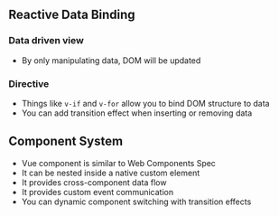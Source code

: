 ## Reactive Data Binding

### Data driven view
+ By only manipulating data, DOM will be updated

### Directive
+ Things like ``v-if`` and ``v-for`` allow you to bind DOM structure to data
+ You can add transition effect when inserting or removing data

## Component System
+ Vue component is similar to Web Components Spec
+ It can be nested inside a native custom element
+ It provides cross-component data flow
+ It provides custom event communication
+ You can dynamic component switching with transition effects
